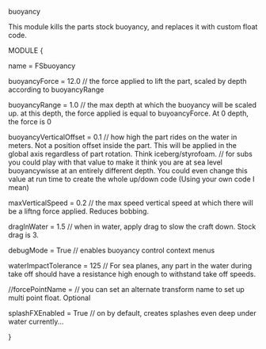 buoyancy

This module kills the parts stock buoyancy, and replaces it with custom float code.

MODULE
{

name = FSbuoyancy


buoyancyForce = 12.0 // the force applied to lift the part, scaled by depth according to buoyancyRange


buoyancyRange = 1.0 // the max depth at which the buoyancy will be scaled up. at this depth, the force applied is equal to buyoancyForce. At 0 depth, the force is 0


buoyancyVerticalOffset = 0.1 // how high the part rides on the water in meters. Not a position offset inside the part. This will be applied in the global axis regardless of part rotation. Think iceberg/styrofoam.
        // for subs you could play with that value to make it think you are at sea level buoyancywisse at an entirely different depth. You could even change this value at run time to create the whole up/down code (Using your own code I mean)


maxVerticalSpeed = 0.2 // the max speed vertical speed at which there will be a liftng force applied. Reduces bobbing.


dragInWater = 1.5 // when in water, apply drag to slow the craft down. Stock drag is 3.


debugMode = True // enables buoyancy control context menus

waterImpactTolerance = 125 // For sea planes, any part in the water during take off should have a resistance high enough to withstand take off speeds.


//forcePointName = // you can set an alternate transform name to set up multi point float. Optional


splashFXEnabled = True // on by default, creates splashes even deep under water currently...


}
